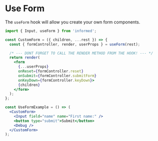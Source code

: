 # Use Form

The `useForm` hook will allow you create your own form components.

<!-- STORY -->

```jsx
import { Input, useForm } from 'informed';

const CustomForm = ({ children, ...rest }) => {
  const { formController, render, userProps } = useForm(rest);

  /* --- DONT FORGET TO CALL THE RENDER METHOD FROM THE HOOK! --- */
  return render(
    <form
      {...userProps}
      onReset={formController.reset}
      onSubmit={formController.submitForm}
      onKeyDown={formController.keyDown}>
      {children}
    </form>
  );
};

const UseFormExample = () => (
  <CustomForm>
    <Input field="name" name="First name:" />
    <button type="submit">Submit</button>
    <Debug />
  </CustomForm>
);
```
